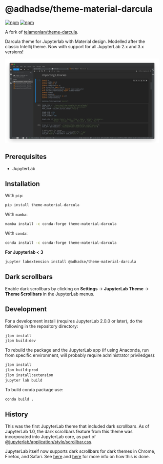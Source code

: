 # @adhadse/theme-material-darcula

[![npm](https://img.shields.io/pypi/v/theme-material-darcula.svg)](https://pypi.org/project/theme-darcula/)
[![npm](https://img.shields.io/npm/v/@adhadse/theme-material-darcula.svg)](https://www.npmjs.com/package/@adhadse/theme-material-darcula)

A fork of [telamonian/theme-darcula](https://github.com/telamonian/theme-darcula).

Darcula theme for Jupyterlab with Material design. Modelled after the classic Intellij theme. Now with support for all JupyterLab 2.x and 3.x versions!

![darcula_preview](darcula_preview.png)

## Prerequisites

- JupyterLab

## Installation

With `pip`:

```bash
pip install theme-material-darcula
```

With `mamba`:

```bash
mamba install -c conda-forge theme-material-darcula
```

With `conda`:

```bash
conda install -c conda-forge theme-material-darcula
```

**For Jupyterlab < 3**
```bash
jupyter labextension install @adhadse/theme-material-darcula
```

## Dark scrollbars

Enable dark scrollbars by clicking on **Settings** -> **JupyterLab Theme** -> **Theme Scrollbars** in the JupyterLab menus.

## Development

For a development install (requires JupyterLab 2.0.0 or later), do the following in the repository directory:

```bash
jlpm install
jlpm build:dev
```

To rebuild the package and the JupyterLab app (if using Anaconda, run from specific environment, will probably require administrator priviledges):

```bash
jlpm install
jlpm build:prod
jlpm install:extension
jupyter lab build
```

To build conda package use:

```bash
conda build .
```

## History

This was the first JupyterLab theme that included dark scrollbars. As of JupyterLab 1.0, the dark scrollbars feature from this theme was incorporated into JupyterLab core, as part of [@jupyterlab/application/style/scrollbar.css](https://github.com/jupyterlab/jupyterlab/blob/6d5240dda71fb3d12814e8b88b09e94e23d42875/packages/application/style/scrollbar.css).

JupyterLab itself now supports dark scrollbars for dark themes in Chrome, Firefox, and Safari. See [here](https://developer.mozilla.org/en-US/docs/Web/CSS/::-webkit-scrollbar) and [here](https://developer.mozilla.org/en-US/docs/Web/CSS/CSS_Scrollbars) for more info on how this is done.
